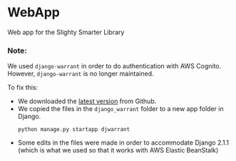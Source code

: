 # WebApp
Web app for the Slighty Smarter Library

### Note:
We used `django-warrant` in order to do
authentication with AWS Cognito. However,
`django-warrant` is no longer maintained.

To fix this:
- We downloaded the
[latest version](https://github.com/MetaMetricsInc/django-warrant)
from Github.
 - We copied the files in the `django_warrant`
 folder to a new app folder in Django.
    ```
    python manage.py startapp djwarrant
    ```
 - Some edits in the files were made in order
to accommodate Django 2.1.1 (which is what we used
so that it works with AWS Elastic BeanStalk) 